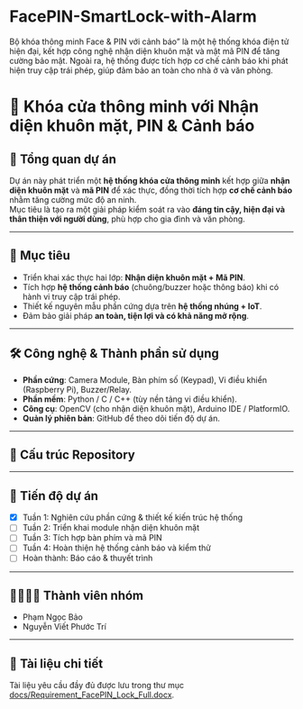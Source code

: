 # FacePIN-SmartLock-with-Alarm
Bộ khóa thông minh Face &amp; PIN với cảnh báo” là một hệ thống khóa điện tử hiện đại, kết hợp công nghệ nhận diện khuôn mặt và mật mã PIN để tăng cường bảo mật. Ngoài ra, hệ thống được tích hợp cơ chế cảnh báo khi phát hiện truy cập trái phép, giúp đảm bảo an toàn cho nhà ở và văn phòng. 
# 🔐 Khóa cửa thông minh với Nhận diện khuôn mặt, PIN & Cảnh báo

## 📌 Tổng quan dự án
Dự án này phát triển một **hệ thống khóa cửa thông minh** kết hợp giữa **nhận diện khuôn mặt** và **mã PIN** để xác thực, đồng thời tích hợp **cơ chế cảnh báo** nhằm tăng cường mức độ an ninh.  
Mục tiêu là tạo ra một giải pháp kiểm soát ra vào **đáng tin cậy, hiện đại và thân thiện với người dùng**, phù hợp cho gia đình và văn phòng.

---

## 🎯 Mục tiêu
- Triển khai xác thực hai lớp: **Nhận diện khuôn mặt + Mã PIN**.  
- Tích hợp **hệ thống cảnh báo** (chuông/buzzer hoặc thông báo) khi có hành vi truy cập trái phép.  
- Thiết kế nguyên mẫu phần cứng dựa trên **hệ thống nhúng + IoT**.  
- Đảm bảo giải pháp **an toàn, tiện lợi và có khả năng mở rộng**.  

---

## 🛠️ Công nghệ & Thành phần sử dụng
- **Phần cứng**: Camera Module, Bàn phím số (Keypad), Vi điều khiển (Raspberry Pi), Buzzer/Relay.  
- **Phần mềm**: Python / C / C++ (tùy nền tảng vi điều khiển).  
- **Công cụ**: OpenCV (cho nhận diện khuôn mặt), Arduino IDE / PlatformIO.  
- **Quản lý phiên bản**: GitHub để theo dõi tiến độ dự án.  

---

## 📂 Cấu trúc Repository

---

## 🚀 Tiến độ dự án
- [x] Tuần 1: Nghiên cứu phần cứng & thiết kế kiến trúc hệ thống  
- [ ] Tuần 2: Triển khai module nhận diện khuôn mặt  
- [ ] Tuần 3: Tích hợp bàn phím và mã PIN  
- [ ] Tuần 4: Hoàn thiện hệ thống cảnh báo và kiểm thử  
- [ ] Hoàn thành: Báo cáo & thuyết trình  

---

## 👨‍👩‍👧‍👦 Thành viên nhóm
- Phạm Ngọc Bảo
- Nguyễn Viết Phước Trí 

---

## 📖 Tài liệu chi tiết
Tài liệu yêu cầu đầy đủ được lưu trong thư mục [docs/Requirement_FacePIN_Lock_Full.docx](./docs/Requirement_FacePIN_Lock_Full.docx).
